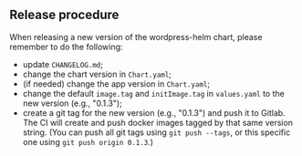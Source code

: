 ## Release procedure

When releasing a new version of the wordpress-helm chart, please remember to do
the following:
* update `CHANGELOG.md`;
* change the chart version in `Chart.yaml`;
* (if needed) change the app version in `Chart.yaml`;
* change the default `image.tag` and `initImage.tag` in `values.yaml` to the new
  version (e.g., "0.1.3");
* create a git tag for the new version (e.g., "0.1.3") and push it to Gitlab.
  The CI will create and push docker images tagged by that same version string.
  (You can push all git tags using `git push --tags`, or this specific one using
  `git push origin 0.1.3`.)
